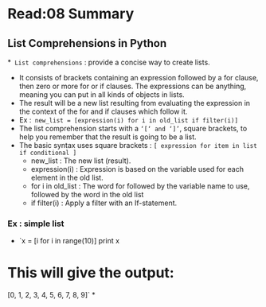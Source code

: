 # Read:08 Summary
## List Comprehensions in Python
*` List comprehensions` :  provide a concise way to create lists.
* It consists of brackets containing an expression followed by a for clause, then zero or more for or if clauses. The expressions can be
anything, meaning you can put in all kinds of objects in lists.
* The result will be a new list resulting from evaluating the expression in the context of the for and if clauses which follow it.
* Ex :` new_list = [expression(i) for i in old_list if filter(i)]`
* The list comprehension starts with a `‘[‘ and ‘]’`, square brackets, to help you remember that the result is going to be a list.
* The basic syntax uses square brackets : `[ expression for item in list if conditional ]`
  *  new_list : The new list (result).
  * expression(i) : Expression is based on the variable used for each element in the old list.
  * for i in old_list : The word for followed by the variable name to use, followed by the word in the old list
  * if filter(i) : Apply a filter with an If-statement.

###  Ex : simple list
* `x = [i for i in range(10)]
print x

# This will give the output:
[0, 1, 2, 3, 4, 5, 6, 7, 8, 9]`
* 














